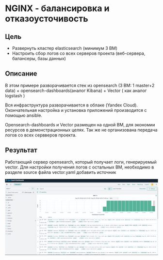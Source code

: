 # NGINX - балансировка и отказоусточивость

## Цель

+ Развернуть кластер elasticsearch (минимум 3 ВМ)
+ Настроить сбор логов со всех серверов проекта (веб-сервера, балансеры, базы данных)

## Описание

В этом примере разворачивается стек из opensearch (3 ВМ: 1 master+2 data) + opensearch-dashboards(аналог Kibana) + Vector ( как аналог logstash )

Вся инфраструктура разворачивается в облаке (Yandex Cloud). Окончательная настройка и установка приложений производится с помощью ansible.

Opensearch-dashboards и Vector размещен на одной ВМ, для экономии ресурсов в демонстрационных целях. Так же не организована передача логов со всех сервверов проекта.

## Результат

Работающий сервер opensearch, который получает логи, генерируемый vector. Для настройки получения логов с остальных ВМ, необходимо в разделе source файла vector.yaml добавить источник

!['wsrep'](./Image/vector_logs.png)
